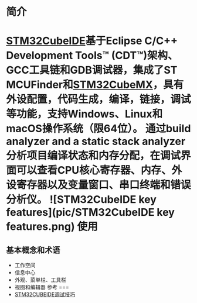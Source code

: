 简介
===
  [STM32CubeIDE](https://my.st.com/content/my_st_com/zh/products/development-tools/software-development-tools/stm32-software-development-tools/stm32-ides/stm32cubeide.html)基于Eclipse C/C++ Development Tools™ (CDT™)架构、GCC工具链和GDB调试器，集成了ST MCUFinder和[STM32CubeMX](https://my.st.com/content/my_st_com/zh/products/development-tools/software-development-tools/stm32-software-development-tools/stm32-configurators-and-code-generators/stm32cubemx.html)，具有外设配置，代码生成，编译，链接，调试等功能，支持Windows、Linux和macOS操作系统（限64位）。
  通过build analyzer and a static stack analyzer分析项目编译状态和内存分配，在调试界面可以查看CPU核心寄存器、内存、外设寄存器以及变量窗口、串口终端和错误分析仪。
![STM32CubeIDE key features](pic/STM32CubeIDE key features.png)
使用
===
## 基本概念和术语
* 工作空间
* 信息中心
* 外观、菜单栏、工具栏
* 视图和编辑器
参考
===
* [STM32CUBEIDE调试技巧](https://blog.csdn.net/wangjun_eric/article/details/105280122)